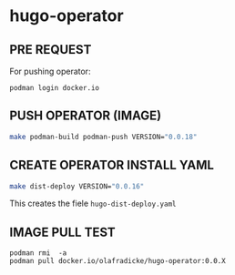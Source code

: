 hugo-operator
=============

PRE REQUEST
-----------

For pushing operator:

```
podman login docker.io
```


PUSH OPERATOR (IMAGE)
---------------------

```bash
make podman-build podman-push VERSION="0.0.18"
```

CREATE OPERATOR INSTALL YAML
----------------------------

```bash
make dist-deploy VERSION="0.0.16"
```

This creates the fiele `hugo-dist-deploy.yaml`

IMAGE PULL TEST
---------------

```
podman rmi  -a
podman pull docker.io/olafradicke/hugo-operator:0.0.X
```